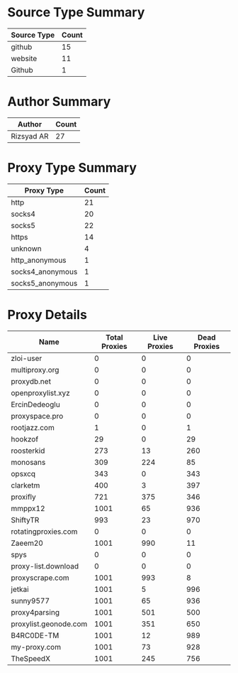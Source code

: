 # Source Type Summary

| Source Type | Count |
|-------------|-------|
| github | 15 |
| website | 11 |
| Github | 1 |


# Author Summary

| Author | Count |
|--------|-------|
| Rizsyad AR | 27 |


# Proxy Type Summary

| Proxy Type | Count |
|------------|-------|
| http | 21 |
| socks4 | 20 |
| socks5 | 22 |
| https | 14 |
| unknown | 4 |
| http_anonymous | 1 |
| socks4_anonymous | 1 |
| socks5_anonymous | 1 |


# Proxy Details

| Name | Total Proxies | Live Proxies | Dead Proxies |
|------|---------------|--------------|---------------|
| zloi-user | 0 | 0 | 0 |
| multiproxy.org | 0 | 0 | 0 |
| proxydb.net | 0 | 0 | 0 |
| openproxylist.xyz | 0 | 0 | 0 |
| ErcinDedeoglu | 0 | 0 | 0 |
| proxyspace.pro | 0 | 0 | 0 |
| rootjazz.com | 1 | 0 | 1 |
| hookzof | 29 | 0 | 29 |
| roosterkid | 273 | 13 | 260 |
| monosans | 309 | 224 | 85 |
| opsxcq | 343 | 0 | 343 |
| clarketm | 400 | 3 | 397 |
| proxifly | 721 | 375 | 346 |
| mmppx12 | 1001 | 65 | 936 |
| ShiftyTR | 993 | 23 | 970 |
| rotatingproxies.com | 0 | 0 | 0 |
| Zaeem20 | 1001 | 990 | 11 |
| spys | 0 | 0 | 0 |
| proxy-list.download | 0 | 0 | 0 |
| proxyscrape.com | 1001 | 993 | 8 |
| jetkai | 1001 | 5 | 996 |
| sunny9577 | 1001 | 65 | 936 |
| proxy4parsing | 1001 | 501 | 500 |
| proxylist.geonode.com | 1001 | 351 | 650 |
| B4RC0DE-TM | 1001 | 12 | 989 |
| my-proxy.com | 1001 | 73 | 928 |
| TheSpeedX | 1001 | 245 | 756 |
